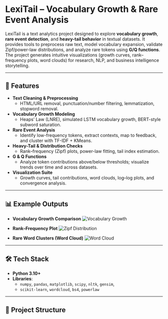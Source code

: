 

# LexiTail – Vocabulary Growth & Rare Event Analysis

LexiTail is a text analytics project designed to explore **vocabulary growth**, **rare event detection**, and **heavy-tail behavior** in textual datasets. It provides tools to preprocess raw text, model vocabulary expansion, validate Zipf/power-law distributions, and analyze rare tokens using **G/Q functions**. The project generates intuitive visualizations (growth curves, rank–frequency plots, word clouds) for research, NLP, and business intelligence storytelling.

---

## 🚀 Features
- **Text Cleaning & Preprocessing**
  - HTML/URL removal, punctuation/number filtering, lemmatization, stopword removal.
- **Vocabulary Growth Modeling**
  - Heaps’ Law (LNRE), simulated LSTM vocabulary growth, BERT-style subword saturation.
- **Rare Event Analysis**
  - Identify low-frequency tokens, extract contexts, map to feedback, and cluster with TF-IDF + KMeans.
- **Heavy-Tail & Distribution Checks**
  - Rank–frequency (Zipf) plots, power-law fitting, tail index estimation.
- **G & Q Functions**
  - Analyze token contributions above/below thresholds; visualize trends over time and across datasets.
- **Visualization Suite**
  - Growth curves, tail contributions, word clouds, log–log plots, and convergence analysis.

---

## 📊 Example Outputs
- **Vocabulary Growth Comparison**
  ![Vocabulary Growth](vocabulary_growth.png)

- **Rank–Frequency Plot**
  ![Zipf Distribution](zipf_fit.png)

- **Rare Word Clusters (Word Cloud)**
  ![Word Cloud](wordcloud.png)

---

## 🛠️ Tech Stack
- **Python 3.10+**
- **Libraries**:  
  - `numpy`, `pandas`, `matplotlib`, `scipy`, `nltk`, `gensim`,  
  - `scikit-learn`, `wordcloud`, `bs4`, `powerlaw`

---

## 📂 Project Structure
